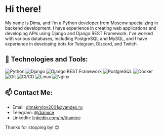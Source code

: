 # Hi there! 

My name is Dima, and I'm a Python developer from Moscow specializing in backend development. I have experience in creating web applications and developing APIs using Django and Django REST Framework. I've worked with various databases, including PostgreSQL and MySQL, and I have experience in developing bots for Telegram, Discord, and Twitch.

## 🔧 Technologies and Tools:
![Python](https://img.shields.io/badge/python-3670A0?style=for-the-badge&logo=python&logoColor=ffdd54)
![Django](https://img.shields.io/badge/django-092E20?style=for-the-badge&logo=django&logoColor=white)
![Django REST Framework](https://img.shields.io/badge/django_rest_framework-092E20?style=for-the-badge&logo=django&logoColor=white)
![PostgreSQL](https://img.shields.io/badge/postgresql-336791?style=for-the-badge&logo=postgresql&logoColor=white)
![Docker](https://img.shields.io/badge/docker-2496ED?style=for-the-badge&logo=docker&logoColor=white)
![Git](https://img.shields.io/badge/git-F05032?style=for-the-badge&logo=git&logoColor=white)
![CI/CD](https://img.shields.io/badge/CI%2FCD-008C45?style=for-the-badge&logo=githubactions&logoColor=white)
![Linux](https://img.shields.io/badge/linux-FCC624?style=for-the-badge&logo=linux&logoColor=black)
![Nginx](https://img.shields.io/badge/nginx-269539?style=for-the-badge&logo=nginx&logoColor=white)


## 📫 Contact Me:
- Email: dimakrylov2001@yandex.ru
- Telegram: [@diamice](https://t.me/diamice)
- LinkedIn: [linkedin.com/in/diamice](https://linkedin.com/in/diamice)

Thanks for stopping by! 😊
